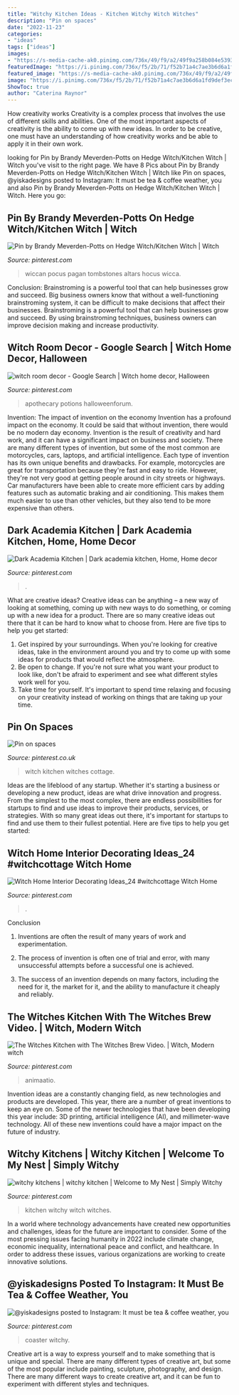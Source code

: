 ```yaml
---
title: "Witchy Kitchen Ideas - Kitchen Witchy Witch Witches"
description: "Pin on spaces"
date: "2022-11-23"
categories:
- "ideas"
tags: ["ideas"]
images:
- "https://s-media-cache-ak0.pinimg.com/736x/49/f9/a2/49f9a258b084e539300e0183694e4684--witch-room-witches-kitchen.jpg"
featuredImage: "https://i.pinimg.com/736x/f5/2b/71/f52b71a4c7ae3b6d6a1fd9def3ec88f3--witch-cottage-witches-kitchen.jpg"
featured_image: "https://s-media-cache-ak0.pinimg.com/736x/49/f9/a2/49f9a258b084e539300e0183694e4684--witch-room-witches-kitchen.jpg"
image: "https://i.pinimg.com/736x/f5/2b/71/f52b71a4c7ae3b6d6a1fd9def3ec88f3--witch-cottage-witches-kitchen.jpg"
ShowToc: true
author: "Caterina Raynor"
---
```



How creativity works
Creativity is a complex process that involves the use of different skills and abilities. One of the most important aspects of creativity is the ability to come up with new ideas. In order to be creative, one must have an understanding of how creativity works and be able to apply it in their own work.

	

		
looking for Pin by Brandy Meverden-Potts on Hedge Witch/Kitchen Witch | Witch you've visit to the right page. We have 8 Pics about Pin by Brandy Meverden-Potts on Hedge Witch/Kitchen Witch | Witch like Pin on spaces, @yiskadesigns posted to Instagram: It must be tea &amp; coffee weather, you and also Pin by Brandy Meverden-Potts on Hedge Witch/Kitchen Witch | Witch. Here you go:
		
    
## Pin By Brandy Meverden-Potts On Hedge Witch/Kitchen Witch | Witch

<img loading=lazy src="https://i.pinimg.com/736x/0d/52/67/0d52679207d40efc4fad7c999bf758cd.jpg" onerror="this.onerror=null;this.src='https://tse4.mm.bing.net/th?id=OIP.F1181Ri7JWrrg76sP2xu-AHaNH&amp;pid=15.1';" alt="Pin by Brandy Meverden-Potts on Hedge Witch/Kitchen Witch | Witch">

_Source: pinterest.com_

>wiccan pocus pagan tombstones altars hocus wicca. 

	

Conclusion: Brainstroming is a powerful tool that can help businesses grow and succeed.
Big business owners know that without a well-functioning brainstroming system, it can be difficult to make decisions that affect their businesses. Brainstroming is a powerful tool that can help businesses grow and succeed. By using brainstroming techniques, business owners can improve decision making and increase productivity.

    
## Witch Room Decor - Google Search | Witch Home Decor, Halloween

<img loading=lazy src="https://i.pinimg.com/736x/85/81/96/858196bd212801ac3a56761b4d0745a3--witch-room-a-witch.jpg" onerror="this.onerror=null;this.src='https://tse3.mm.bing.net/th?id=OIP.WauxQ5NJkiY-isK6tUaNXgHaFj&amp;pid=15.1';" alt="witch room decor - Google Search | Witch home decor, Halloween">

_Source: pinterest.com_

>apothecary potions halloweenforum. 

	

Invention: The impact of invention on the economy
Invention has a profound impact on the economy. It could be said that without invention, there would be no modern day economy. Invention is the result of creativity and hard work, and it can have a significant impact on business and society. There are many different types of invention, but some of the most common are motorcycles, cars, laptops, and artificial intelligence. Each type of invention has its own unique benefits and drawbacks. For example, motorcycles are great for transportation because they're fast and easy to ride. However, they're not very good at getting people around in city streets or highways. Car manufacturers have been able to create more efficient cars by adding features such as automatic braking and air conditioning. This makes them much easier to use than other vehicles, but they also tend to be more expensive than others.

    
## Dark Academia Kitchen | Dark Academia Kitchen, Home, Home Decor

<img loading=lazy src="https://i.pinimg.com/736x/e1/f7/87/e1f787e5d3b0c369cf7ad47767f27b8e.jpg" onerror="this.onerror=null;this.src='https://tse4.mm.bing.net/th?id=OIP.hxPVoGtwumDT7ozLCMv44AHaJ3&amp;pid=15.1';" alt="Dark Academia Kitchen | Dark academia kitchen, Home, Home decor">

_Source: pinterest.com_

>. 

	

What are creative ideas?
Creative ideas can be anything – a new way of looking at something, coming up with new ways to do something, or coming up with a new idea for a product. There are so many creative ideas out there that it can be hard to know what to choose from. Here are five tips to help you get started: 
1) Get inspired by your surroundings. When you're looking for creative ideas, take in the environment around you and try to come up with some ideas for products that would reflect the atmosphere. 
2) Be open to change. If you're not sure what you want your product to look like, don't be afraid to experiment and see what different styles work well for you. 
3) Take time for yourself. It's important to spend time relaxing and focusing on your creativity instead of working on things that are taking up your time.

    
## Pin On Spaces

<img loading=lazy src="https://i.pinimg.com/736x/f5/2b/71/f52b71a4c7ae3b6d6a1fd9def3ec88f3--witch-cottage-witches-kitchen.jpg" onerror="this.onerror=null;this.src='https://tse2.mm.bing.net/th?id=OIP.bE6sFnnBPl90efYul_oVxgHaHa&amp;pid=15.1';" alt="Pin on spaces">

_Source: pinterest.co.uk_

>witch kitchen witches cottage. 

	

Ideas are the lifeblood of any startup. Whether it's starting a business or developing a new product, ideas are what drive innovation and progress. From the simplest to the most complex, there are endless possibilities for startups to find and use ideas to improve their products, services, or strategies. With so many great ideas out there, it's important for startups to find and use them to their fullest potential. Here are five tips to help you get started:

    
## Witch Home Interior Decorating Ideas_24 #witchcottage Witch Home

<img loading=lazy src="https://i.pinimg.com/736x/2c/59/36/2c59363215003bb7ab512f9c5187a367.jpg" onerror="this.onerror=null;this.src='https://tse4.mm.bing.net/th?id=OIP.MambouoWP6kCfdKnhjktwgHaLI&amp;pid=15.1';" alt="Witch Home Interior Decorating Ideas_24 #witchcottage Witch Home">

_Source: pinterest.com_

>. 

	

Conclusion
1. Inventions are often the result of many years of work and experimentation.
2. The process of invention is often one of trial and error, with many unsuccessful attempts before a successful one is achieved.

3. The success of an invention depends on many factors, including the need for it, the market for it, and the ability to manufacture it cheaply and reliably.

    
## The Witches Kitchen With The Witches Brew Video. | Witch, Modern Witch

<img loading=lazy src="https://i.pinimg.com/736x/10/4b/4a/104b4aef5057cd433b8e1c8e56c71269--witches-kitchen-modern-witch.jpg" onerror="this.onerror=null;this.src='https://tse3.mm.bing.net/th?id=OIP.5K_A9PW4aFJNYDPQMIW45AHaJV&amp;pid=15.1';" alt="The Witches Kitchen with The Witches Brew Video. | Witch, Modern witch">

_Source: pinterest.com_

>animaatio. 

	

Invention ideas are a constantly changing field, as new technologies and products are developed. This year, there are a number of great inventions to keep an eye on. Some of the newer technologies that have been developing this year include: 3D printing, artificial intelligence (AI), and millimeter-wave technology. All of these new inventions could have a major impact on the future of industry.

    
## Witchy Kitchens | Witchy Kitchen | Welcome To My Nest | Simply Witchy

<img loading=lazy src="https://s-media-cache-ak0.pinimg.com/736x/49/f9/a2/49f9a258b084e539300e0183694e4684--witch-room-witches-kitchen.jpg" onerror="this.onerror=null;this.src='https://tse1.mm.bing.net/th?id=OIP.xFCyPg6x3bpYuquGxD4FTQD6D6&amp;pid=15.1';" alt="witchy kitchens | witchy kitchen | Welcome to My Nest | Simply Witchy">

_Source: pinterest.com_

>kitchen witchy witch witches. 

	

In a world where technology advancements have created new opportunities and challenges, ideas for the future are important to consider. Some of the most pressing issues facing humanity in 2022 include climate change, economic inequality, international peace and conflict, and healthcare. In order to address these issues, various organizations are working to create innovative solutions.

    
## @yiskadesigns Posted To Instagram: It Must Be Tea &amp; Coffee Weather, You

<img loading=lazy src="https://i.pinimg.com/736x/31/84/f2/3184f2a5541f95ea76050c32fa5ec4fd.jpg" onerror="this.onerror=null;this.src='https://tse3.mm.bing.net/th?id=OIP.cs4FIIPELlLJWeEbVhWTVQHaHi&amp;pid=15.1';" alt="@yiskadesigns posted to Instagram: It must be tea &amp; coffee weather, you">

_Source: pinterest.com_

>coaster witchy. 

	

Creative art is a way to express yourself and to make something that is unique and special. There are many different types of creative art, but some of the most popular include painting, sculpture, photography, and design. There are many different ways to create creative art, and it can be fun to experiment with different styles and techniques.

